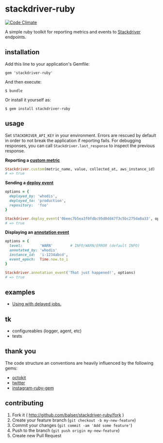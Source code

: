 # stackdriver-ruby

[![Code Climate](https://codeclimate.com/github/balser/stackdriver-ruby.png)](https://codeclimate.com/github/balser/stackdriver-ruby)

A simple ruby toolkit for reporting metrics and events to [Stackdriver] endpoints.

## installation

Add this line to your application's Gemfile:

    gem 'stackdriver-ruby'

And then execute:

    $ bundle

Or install it yourself as:

    $ gem install stackdriver-ruby

## usage

Set `STACKDRIVER_API_KEY` in your environment.  Errors are rescued by default in order to not break the application if reporting fails.  For debugging responses, you can call `Stackdriver.last_response` to inspect the previous response.

**Reporting a [custom metric]**

```ruby
Stackdriver.custom(metric_name, value, collected_at, aws_instance_id)
# => true
```

**Sending a [deploy event]**

```ruby
options = {
  deployed_by: 'whodis',
  deployed_to: 'production',
  repository:  'foo'
}

Stackdriver.deploy_event('0beec7b5ea3f0fdbc95d0dd47f3c5bc275da8a33', options)
# => true
```

**Displaying an [annotation event]**

```ruby
options = {
  level:        'WARN'        # INFO/WARN/ERROR (default INFO)
  annotated_by: 'whodis'
  instance_id:  'i-1234abcd',
  event_epoch:  Time.now.to_i
}

Stackdriver.annotation_event('That just happened!', options)
# => true
```

## examples

  * [Using with delayed jobs.](https://github.com/balser/stackdriver-ruby/wiki/Example-using-with-delayed-jobs)

## tk

  * configureables (logger, agent, etc)
  * tests

## thank you

The code structure an conventions are heavily influenced by the following gems:
  * [octokit]
  * [twitter]
  * [instagram-ruby-gem]

## contributing

1. Fork it ( http://github.com/balser/stackdriver-ruby/fork )
2. Create your feature branch (`git checkout -b my-new-feature`)
3. Commit your changes (`git commit -am 'Add some feature'`)
4. Push to the branch (`git push origin my-new-feature`)
5. Create new Pull Request

[stackdriver]: http://www.stackdriver.com/
[custom metric]: http://feedback.stackdriver.com/knowledgebase/articles/181488-sending-custom-application-metrics-to-the-stackdri
[deploy event]: http://feedback.stackdriver.com/knowledgebase/articles/212917-sending-code-deploy-events-to-stackdriver
[annotation event]: http://feedback.stackdriver.com/knowledgebase/articles/260455-sending-annotation-events-to-stackdriver

[octokit]: https://github.com/octokit/octokit.rb
[instagram-ruby-gem]: https://github.com/Instagram/instagram-ruby-gem
[twitter]: https://github.com/sferik/twitter
